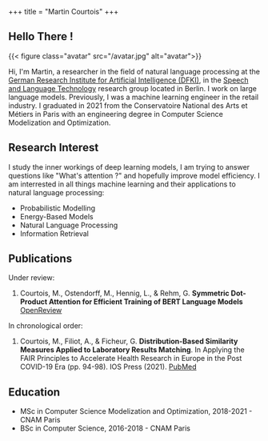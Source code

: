 +++
title = "Martin Courtois"
+++

## Hello There !

{{< figure class="avatar" src="/avatar.jpg" alt="avatar">}}

Hi, I'm Martin, a researcher in the field of natural language processing at the [German Research Institute for Artificial Intelligence (DFKI)](https://www.dfki.de/en/web), in the [Speech and Language Technology](https://www.dfki.de/web/forschung/forschungsbereiche/speech-and-language-technology) research group located in Berlin. I work on large language models. Previously, I was a machine learning engineer in the retail industry. I graduated in 2021 from the Conservatoire National des Arts et Métiers in Paris with an engineering degree in Computer Science Modelization and Optimization.

## Research Interest

I study the inner workings of deep learning models, I am trying to answer questions like "What's attention ?" and hopefully improve model efficiency.
I am interrested in all things machine learning and their applications to natural language processing:
* Probabilistic Modelling
* Energy-Based Models
* Natural Language Processing
* Information Retrieval

## Publications

Under review:
1.  Courtois, M., Ostendorff, M., Hennig, L., & Rehm, G. **Symmetric Dot-Product Attention for Efficient Training of BERT Language Models**<span> </span><a href="/files/Symmetric_Dot_Product_Attention_for_Efficient_Training_of_BERT_Language_Models.pdf" class="fa-solid fa-file-pdf fa-1x" title="Download PDF"></a><span> </span><a href="https://openreview.net/forum?id=ewQlC1ZpWi" title="Open Review">OpenReview</a>

In chronological order:
1. Courtois, M., Filiot, A., & Ficheur, G. **Distribution-Based Similarity Measures Applied to Laboratory Results Matching**. In Applying the FAIR Principles to Accelerate Health Research in Europe in the Post COVID-19 Era (pp. 94-98). IOS Press (2021). <a href="https://ebooks.iospress.nl/pdf/doi/10.3233/SHTI210823" class="fa-solid fa-file-pdf fa-1x" title="Download PDF"></a><span> </span> <a href="https://pubmed.ncbi.nlm.nih.gov/34795089/" title="PubMed">PubMed</a>

## Education

* MSc in Computer Science Modelization and Optimization, 2018-2021 - CNAM Paris
* BSc in Computer Science, 2016-2018 - CNAM Paris